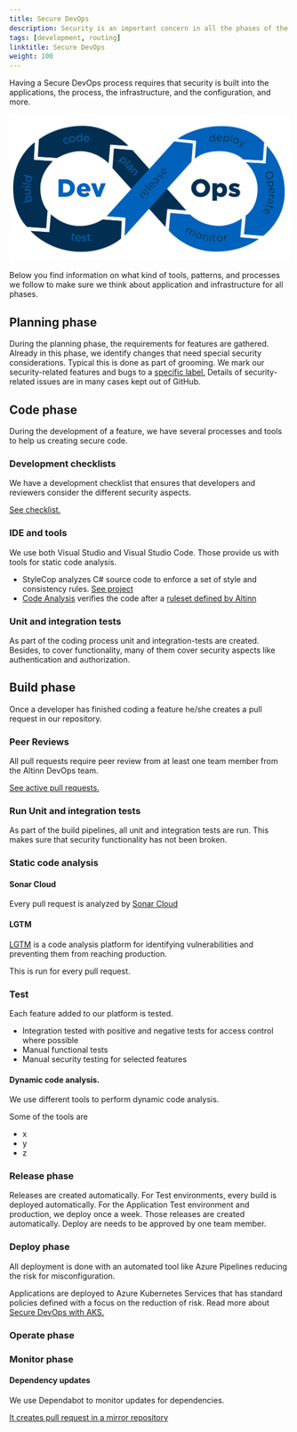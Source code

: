 ```yaml
---
title: Secure DevOps
description: Security is an important concern in all the phases of the DevOps cycle for Altinn 3.
tags: [development, routing]
linktitle: Secure DevOps
weight: 100
---
```


Having a Secure DevOps process requires that security is built into the applications, the process, the infrastructure, and the configuration, and more.

![Secure DevOps phases](devops.png "Secure DevOps phases")

Below you find information on what kind of tools, patterns, and processes we follow to make sure we think about application and infrastructure for all phases.

## Planning phase

During the planning phase, the requirements for features are gathered.
Already in this phase, we identify changes that need special security considerations. Typical this is done as part of grooming.
We mark our security-related features and bugs to a [specific label.](https://github.com/Altinn/altinn-studio/issues?q=is%3Aopen+is%3Aissue+label%3Akind%2Fsecurity)
Details of security-related issues are in many cases kept out of GitHub.

## Code phase

During the development of a feature, we have several processes and tools to help us creating secure code.

### Development checklists

We have a development checklist that ensures that developers and reviewers consider the different security aspects.

[See checklist.](checklist)

### IDE and tools

We use both Visual Studio and Visual Studio Code. Those provide us with tools for static code analysis.

- StyleCop analyzes C# source code to enforce a set of style and consistency rules. [See project](https://github.com/DotNetAnalyzers/StyleCopAnalyzers)
- [Code Analysis](https://docs.microsoft.com/en-us/visualstudio/code-quality/roslyn-analyzers-overview?view=vs-2019) verifies the code after a [ruleset defined by Altinn](https://github.com/Altinn/altinn-studio/blob/master/Altinn3.ruleset)

### Unit and integration tests

As part of the coding process unit and integration-tests are created. Besides, to cover functionality,
many of them cover security aspects like authentication and authorization.

## Build phase

Once a developer has finished coding a feature he/she creates a pull request in our repository.

### Peer Reviews

All pull requests require peer review from at least one team member from the Altinn DevOps team.

[See active pull requests.](https://github.com/Altinn/altinn-studio/pulls)

### Run Unit and integration tests

As part of the build pipelines, all unit and integration tests are run. This makes sure that security functionality has not been broken.

### Static code analysis

#### Sonar Cloud

Every pull request is analyzed by [Sonar Cloud](https://www.sonarcloud.io/github)

#### LGTM

[LGTM](https://github.com/marketplace/lgtm) is a code analysis platform for identifying vulnerabilities and preventing them from reaching production.

This is run for every pull request.

### Test

Each feature added to our platform is tested.

- Integration tested with positive and negative tests for access control where possible
- Manual functional tests
- Manual security testing for selected features

#### Dynamic code analysis.

We use different tools to perform dynamic code analysis. 

Some of the tools are

- x
- y
- z

### Release phase

Releases are created automatically. For Test environments, every build is deployed automatically.
For the Application Test environment and production, we deploy once a week. Those releases are created automatically.
Deploy are needs to be approved by one team member.

### Deploy phase

All deployment is done with an automated tool like Azure Pipelines reducing the risk for misconfiguration.

Applications are deployed to Azure Kubernetes Services that has standard policies defined with a focus on the reduction of risk.
Read more about  [Secure DevOps with AKS.](https://docs.microsoft.com/en-us/azure/architecture/solution-ideas/articles/secure-devops-for-kubernetes)

### Operate phase

### Monitor phase


#### Dependency updates

We use Dependabot to monitor updates for dependencies.

[It creates pull request in a mirror repository](https://github.com/alt-how/altinn-studio/pulls)